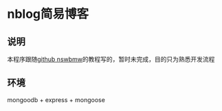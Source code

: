 # nblog简易博客
## 说明
本程序跟随[github nswbmw](https://github.com/nswbmw/N-blog)的教程写的，暂时未完成，目的只为熟悉开发流程

## 环境
mongoodb + express + mongoose
